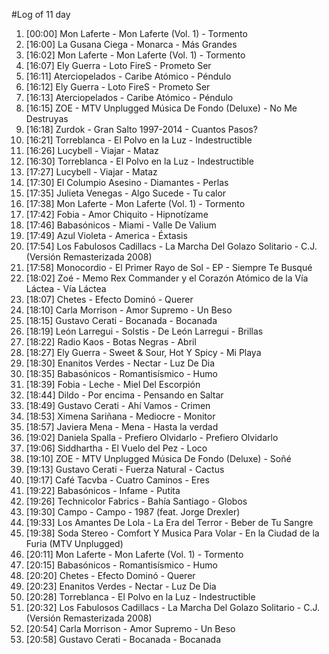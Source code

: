 #Log of 11 day

1. [00:00] Mon Laferte - Mon Laferte (Vol. 1) - Tormento
1. [16:00] La Gusana Ciega - Monarca - Más Grandes
1. [16:02] Mon Laferte - Mon Laferte (Vol. 1) - Tormento
1. [16:07] Ely Guerra - Loto FireS - Prometo Ser
1. [16:11] Aterciopelados - Caribe Atómico - Péndulo
1. [16:12] Ely Guerra - Loto FireS - Prometo Ser
1. [16:13] Aterciopelados - Caribe Atómico - Péndulo
1. [16:15] ZOE - MTV Unplugged Música De Fondo (Deluxe) - No Me Destruyas
1. [16:18] Zurdok - Gran Salto 1997-2014 - Cuantos Pasos?
1. [16:21] Torreblanca - El Polvo en la Luz - Indestructible
1. [16:26] Lucybell - Viajar - Mataz
1. [16:30] Torreblanca - El Polvo en la Luz - Indestructible
1. [17:27] Lucybell - Viajar - Mataz
1. [17:30] El Columpio Asesino - Diamantes - Perlas
1. [17:35] Julieta Venegas - Algo Sucede - Tu calor
1. [17:38] Mon Laferte - Mon Laferte (Vol. 1) - Tormento
1. [17:42] Fobia - Amor Chiquito - Hipnotízame
1. [17:46] Babasónicos - Miami - Valle De Valium
1. [17:49] Azul Violeta - America - Éxtasis
1. [17:54] Los Fabulosos Cadillacs - La Marcha Del Golazo Solitario - C.J. (Versión Remasterizada 2008)
1. [17:58] Monocordio - El Primer Rayo de Sol - EP - Siempre Te Busqué
1. [18:02] Zoé - Memo Rex Commander y el Corazón Atómico de la Vía Láctea - Vía Láctea
1. [18:07] Chetes - Efecto Dominó - Querer
1. [18:10] Carla Morrison - Amor Supremo - Un Beso
1. [18:15] Gustavo Cerati - Bocanada - Bocanada
1. [18:19] León Larregui - Solstis - De León Larregui - Brillas
1. [18:22] Radio Kaos - Botas Negras - Abril
1. [18:27] Ely Guerra - Sweet & Sour, Hot Y Spicy - Mi Playa
1. [18:30] Enanitos Verdes - Nectar - Luz De Dia
1. [18:35] Babasónicos - Romantisísmico - Humo
1. [18:39] Fobia - Leche - Miel Del Escorpión
1. [18:44] Dildo - Por encima - Pensando en Saltar
1. [18:49] Gustavo Cerati - Ahí Vamos - Crimen
1. [18:53] Ximena Sariñana - Mediocre - Monitor
1. [18:57] Javiera Mena - Mena - Hasta la verdad
1. [19:02] Daniela Spalla - Prefiero Olvidarlo - Prefiero Olvidarlo
1. [19:06] Siddhartha - El Vuelo del Pez - Loco
1. [19:10] ZOE - MTV Unplugged Música De Fondo (Deluxe) - Soñé
1. [19:13] Gustavo Cerati - Fuerza Natural - Cactus
1. [19:17] Café Tacvba - Cuatro Caminos - Eres
1. [19:22] Babasónicos - Infame - Putita
1. [19:26] Technicolor Fabrics - Bahía Santiago - Globos
1. [19:30] Campo - Campo - 1987 (feat. Jorge Drexler)
1. [19:33] Los Amantes De Lola - La Era del Terror - Beber de Tu Sangre
1. [19:38] Soda Stereo - Comfort Y Musica Para Volar - En la Ciudad de la Furia (MTV Unplugged)
1. [20:11] Mon Laferte - Mon Laferte (Vol. 1) - Tormento
1. [20:15] Babasónicos - Romantisísmico - Humo
1. [20:20] Chetes - Efecto Dominó - Querer
1. [20:23] Enanitos Verdes - Nectar - Luz De Dia
1. [20:28] Torreblanca - El Polvo en la Luz - Indestructible
1. [20:32] Los Fabulosos Cadillacs - La Marcha Del Golazo Solitario - C.J. (Versión Remasterizada 2008)
1. [20:54] Carla Morrison - Amor Supremo - Un Beso
1. [20:58] Gustavo Cerati - Bocanada - Bocanada
